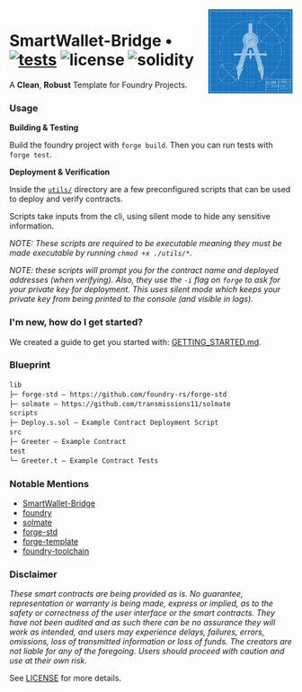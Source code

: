 <img align="right" width="150" height="150" top="100" src="./public/readme.jpg">

# SmartWallet-Bridge • [![tests](https://github.com/refcell/SmartWallet-Bridge/actions/workflows/ci.yml/badge.svg?label=tests)](https://github.com/refcell/SmartWallet-Bridge/actions/workflows/ci.yml) ![license](https://img.shields.io/github/license/refcell/SmartWallet-Bridge?label=license) ![solidity](https://img.shields.io/badge/solidity-^0.8.17-lightgrey)

A **Clean**, **Robust** Template for Foundry Projects.

### Usage

**Building & Testing**

Build the foundry project with `forge build`. Then you can run tests with `forge test`.

**Deployment & Verification**

Inside the [`utils/`](./utils/) directory are a few preconfigured scripts that can be used to deploy and verify contracts.

Scripts take inputs from the cli, using silent mode to hide any sensitive information.

_NOTE: These scripts are required to be _executable_ meaning they must be made executable by running `chmod +x ./utils/*`._

_NOTE: these scripts will prompt you for the contract name and deployed addresses (when verifying). Also, they use the `-i` flag on `forge` to ask for your private key for deployment. This uses silent mode which keeps your private key from being printed to the console (and visible in logs)._


### I'm new, how do I get started?

We created a guide to get you started with: [GETTING_STARTED.md](./GETTING_STARTED.md).


### Blueprint

```txt
lib
├─ forge-std — https://github.com/foundry-rs/forge-std
├─ solmate — https://github.com/transmissions11/solmate
scripts
├─ Deploy.s.sol — Example Contract Deployment Script
src
├─ Greeter — Example Contract
test
└─ Greeter.t — Example Contract Tests
```


### Notable Mentions

- [SmartWallet-Bridge](https://github.com/refcell/SmartWallet-Bridge)
- [foundry](https://github.com/foundry-rs/foundry)
- [solmate](https://github.com/Rari-Capital/solmate)
- [forge-std](https://github.com/brockelmore/forge-std)
- [forge-template](https://github.com/foundry-rs/forge-template)
- [foundry-toolchain](https://github.com/foundry-rs/foundry-toolchain)


### Disclaimer

_These smart contracts are being provided as is. No guarantee, representation or warranty is being made, express or implied, as to the safety or correctness of the user interface or the smart contracts. They have not been audited and as such there can be no assurance they will work as intended, and users may experience delays, failures, errors, omissions, loss of transmitted information or loss of funds. The creators are not liable for any of the foregoing. Users should proceed with caution and use at their own risk._

See [LICENSE](./LICENSE) for more details.
